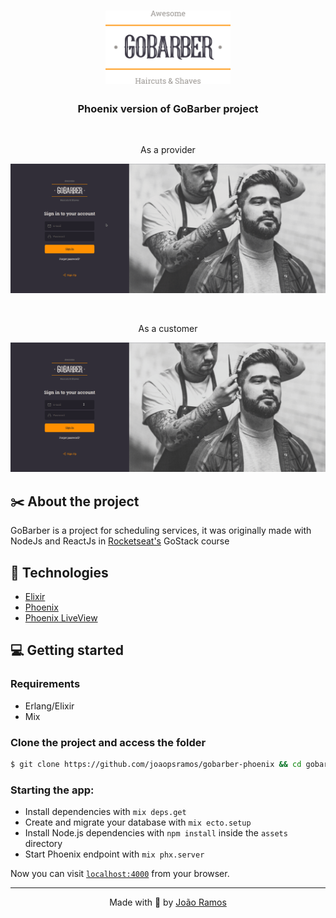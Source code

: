 <h1 align="center">
  <img alt="Logo" src=".github/logo.svg" width="200px">
</h1>

<h3 align="center">
  Phoenix version of GoBarber project
</h3>

</br>

<p align="center">As a provider</p>
<p align="center">
  <img alt="Logo" src=".github/provider.gif" width="800px">
</p>

</br>

<p align="center">As a customer</p>
<p align="center">
  <img alt="Logo" src=".github/customer.gif" width="800px">
</p>

## ✂️ About the project

GoBarber is a project for scheduling services, it was originally made with NodeJs and ReactJs in [Rocketseat's](https://rocketseat.com.br/) GoStack course

## 🚀 Technologies

- [Elixir](https://elixir-lang.org/)
- [Phoenix](https://phoenixframework.org/)
- [Phoenix LiveView](https://github.com/phoenixframework/phoenix_live_view)

## 💻 Getting started

### Requirements

- Erlang/Elixir
- Mix

### Clone the project and access the folder

```bash
$ git clone https://github.com/joaopsramos/gobarber-phoenix && cd gobarber-web
```
### Starting the app:

  * Install dependencies with `mix deps.get`
  * Create and migrate your database with `mix ecto.setup`
  * Install Node.js dependencies with `npm install` inside the `assets` directory
  * Start Phoenix endpoint with `mix phx.server`

Now you can visit [`localhost:4000`](http://localhost:4000) from your browser.

---

<p align="center">
  Made with 🧡 by <a href="https://www.linkedin.com/in/joaopsramos/">João Ramos</a>
</p>
